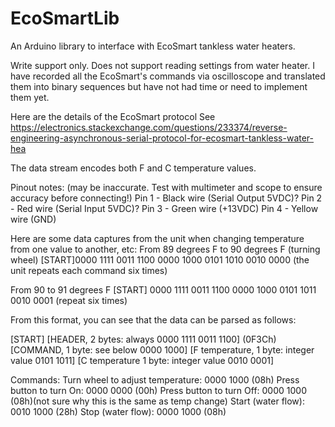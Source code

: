 # EcoSmartLib
An Arduino library to interface with EcoSmart tankless water heaters.

Write support only. Does not support reading settings from water heater.  I have recorded all the EcoSmart's commands via oscilloscope and translated them into binary sequences but have not had time or need to implement them yet.

Here are the details of the EcoSmart protocol
See https://electronics.stackexchange.com/questions/233374/reverse-engineering-asynchronous-serial-protocol-for-ecosmart-tankless-water-hea

The data stream encodes both F and C temperature values.

Pinout notes: (may be inaccurate.  Test with multimeter and scope to ensure accuracy before connecting!)
Pin 1 - Black wire (Serial Output 5VDC)?
Pin 2 - Red wire (Serial Input 5VDC)?
Pin 3 - Green wire (+13VDC)
Pin 4 - Yellow wire (GND)

Here are some data captures from the unit when changing temperature from one value to another, etc:
From 89 degrees F to 90 degrees F (turning wheel)
[START]0000 1111 0011 1100 0000 1000 0101 1010 0010 0000
(the unit repeats each command six times)

From 90 to 91 degrees F
[START] 0000 1111 0011 1100 0000 1000 0101 1011 0010 0001
(repeat six times)

From this format, you can see that the data can be parsed as follows:

[START]
[HEADER, 2 bytes: always 0000 1111 0011 1100] (0F3Ch)
[COMMAND, 1 byte: see below 0000 1000]
[F temperature, 1 byte: integer value 0101 1011]
[C temperature 1 byte: integer value 0010 0001]

Commands:
Turn wheel to adjust temperature: 0000 1000 (08h)
Press button to turn On: 0000 0000 (00h)
Press button to turn Off: 0000 1000 (08h)(not sure why this is the same as temp change)
Start (water flow): 0010 1000 (28h)
Stop (water flow): 0000 1000 (08h)


